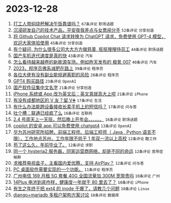 # 2023-12-28

1. [打工人带焖烧杯解决午饭靠谱吗？](https://www.v2ex.com/t/1003998) `67条评论` `职场话题`
1. [沉浸研发自己的技术产品，平安夜我差点与女票闹分手](https://www.v2ex.com/t/1004000) `52条评论` `分享创造`
1. [将 Github Copilot Chat 请求转换为 ChatGPT 请求，免费使用 GPT-4 模型，欢迎大家体验使用](https://www.v2ex.com/t/1004009) `45条评论` `分享创造`
1. [有个疑问, 为什么很多公司大大方方做慈善, 抠抠搜搜待员工](https://www.v2ex.com/t/1004026) `44条评论` `职场话题`
1. [国产车机迭代速度是真的快](https://www.v2ex.com/t/1004012) `43条评论` `汽车`
1. [怎么看待越来越卷的新能源车场，例如昨天发布的 极氪 007](https://www.v2ex.com/t/1004011) `40条评论` `汽车`
1. [2023，程序员佛系减肥在路上](https://www.v2ex.com/t/1003992) `39条评论` `程序员`
1. [各位大佬有没有副业能规避离职的风险](https://www.v2ex.com/t/1003997) `28条评论` `程序员`
1. [GPT4 购买路径](https://www.v2ex.com/t/1004013) `23条评论` `OpenAI`
1. [国产软件征集中文名字](https://www.v2ex.com/t/1004053) `21条评论` `分享创造`
1. [iPhone 系统或 App 改为英文后：英文真就高大上呗](https://www.v2ex.com/t/1004028) `21条评论` `iPhone`
1. [有没有成都地区的 V 友？留 V➕](https://www.v2ex.com/t/1004002) `17条评论` `生活`
1. [有什么办法能跨设备接收长辈手机上的短信吗？](https://www.v2ex.com/t/1003995) `17条评论` `问与答`
1. [吐个槽：联通已经疯了么](https://www.v2ex.com/t/1004036) `16条评论` `互联网`
1. [2.4 号周天上一天班，然后晚上开年会。。。。。。](https://www.v2ex.com/t/1004016) `16条评论` `职场话题`
1. [copilot 的安卓 app 可以免费使用 chatgpt4](https://www.v2ex.com/t/1004020) `13条评论` `OpenAI`
1. [华为苏州研究所招聘，前端工程师、后端工程师（ Java , Python 语言不限），工作地点苏州，工作年限不低于 1 年双一流以上高校](https://www.v2ex.com/t/1004025) `12条评论` `酷工作`
1. [苟了这么久，年前毕业了。](https://www.v2ex.com/t/1004024) `12条评论` `求职`
1. [同一个 hysteria2 服务器，同家运营商网络，却是不同的命运](https://www.v2ex.com/t/1003996) `12条评论` `宽带症候群`
1. [求推荐电视盒子，主看国内爱优腾，支持 AirPlay？](https://www.v2ex.com/t/1003993) `12条评论` `问与答`
1. [PC 桌面软件需要实现的一个功能。](https://www.v2ex.com/t/1004019) `11条评论` `程序员`
1. [广州电信 169 月租 5G 套餐 40G 全国流量加 300M 宽带贵吗](https://www.v2ex.com/t/1004045) `10条评论` `广州`
1. [14Plus 电池到底咋样，健康度一年就干 80 里去了？](https://www.v2ex.com/t/1004015) `10条评论` `iPhone`
1. [有生之年终于把 ext4 的 inode 干爆了，请教几个问题](https://www.v2ex.com/t/1004006) `10条评论` `Linux`
1. [django+mariadb 多租户架构方案讨论](https://www.v2ex.com/t/1004004) `10条评论` `数据库`
